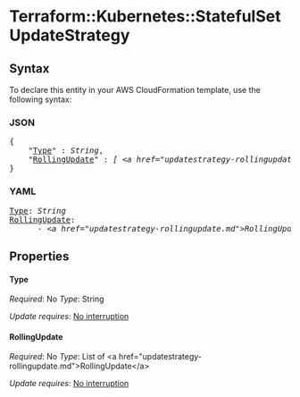 # Terraform::Kubernetes::StatefulSet UpdateStrategy

## Syntax

To declare this entity in your AWS CloudFormation template, use the following syntax:

### JSON

<pre>
{
    "<a href="#type" title="Type">Type</a>" : <i>String</i>,
    "<a href="#rollingupdate" title="RollingUpdate">RollingUpdate</a>" : <i>[ &lt;a href=&#34;updatestrategy-rollingupdate.md&#34;&gt;RollingUpdate&lt;/a&gt;, ... ]</i>
}
</pre>

### YAML

<pre>
<a href="#type" title="Type">Type</a>: <i>String</i>
<a href="#rollingupdate" title="RollingUpdate">RollingUpdate</a>: <i>
      - &lt;a href=&#34;updatestrategy-rollingupdate.md&#34;&gt;RollingUpdate&lt;/a&gt;</i>
</pre>

## Properties

#### Type

_Required_: No
_Type_: String

_Update requires_: [No interruption](https://docs.aws.amazon.com/AWSCloudFormation/latest/UserGuide/using-cfn-updating-stacks-update-behaviors.html#update-no-interrupt)

#### RollingUpdate

_Required_: No
_Type_: List of &lt;a href=&#34;updatestrategy-rollingupdate.md&#34;&gt;RollingUpdate&lt;/a&gt;

_Update requires_: [No interruption](https://docs.aws.amazon.com/AWSCloudFormation/latest/UserGuide/using-cfn-updating-stacks-update-behaviors.html#update-no-interrupt)

